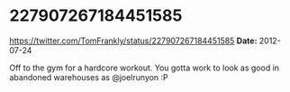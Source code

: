 # 227907267184451585
https://twitter.com/TomFrankly/status/227907267184451585
**Date:** 2012-07-24

Off to the gym for a hardcore workout. You gotta work to look as good in abandoned warehouses as @joelrunyon :P
